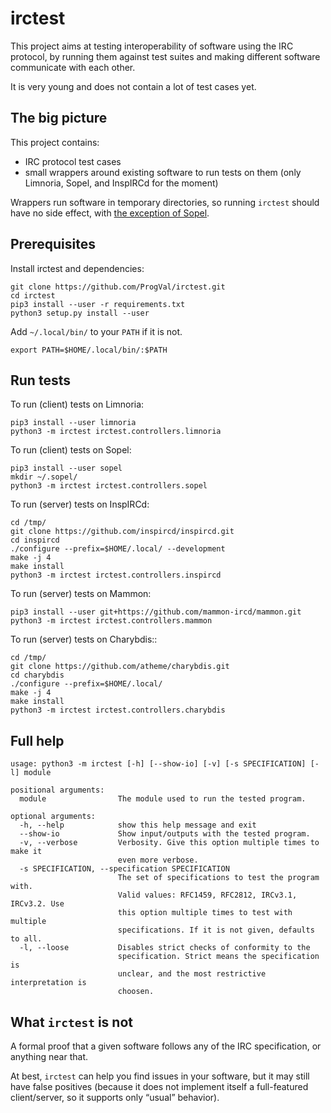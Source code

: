 # irctest

This project aims at testing interoperability of software using the
IRC protocol, by running them against test suites and making different
software communicate with each other.

It is very young and does not contain a lot of test cases yet.

## The big picture

This project contains:

* IRC protocol test cases
* small wrappers around existing software to run tests on them
  (only Limnoria, Sopel, and InspIRCd for the moment)

Wrappers run software in temporary directories, so running `irctest` should
have no side effect, with [the exception of Sopel](https://github.com/sopel-irc/sopel/issues/946).

## Prerequisites

Install irctest and dependencies:

```
git clone https://github.com/ProgVal/irctest.git
cd irctest
pip3 install --user -r requirements.txt
python3 setup.py install --user
```

Add `~/.local/bin/` to your `PATH` if it is not.

```
export PATH=$HOME/.local/bin/:$PATH
```

## Run tests

To run (client) tests on Limnoria:

```
pip3 install --user limnoria
python3 -m irctest irctest.controllers.limnoria
```

To run (client) tests on Sopel:

```
pip3 install --user sopel
mkdir ~/.sopel/
python3 -m irctest irctest.controllers.sopel
```

To run (server) tests on InspIRCd:

```
cd /tmp/
git clone https://github.com/inspircd/inspircd.git
cd inspircd
./configure --prefix=$HOME/.local/ --development
make -j 4
make install
python3 -m irctest irctest.controllers.inspircd
```

To run (server) tests on Mammon:

```
pip3 install --user git+https://github.com/mammon-ircd/mammon.git
python3 -m irctest irctest.controllers.mammon
```

To run (server) tests on Charybdis::

```
cd /tmp/
git clone https://github.com/atheme/charybdis.git
cd charybdis
./configure --prefix=$HOME/.local/
make -j 4
make install
python3 -m irctest irctest.controllers.charybdis
```

## Full help

```
usage: python3 -m irctest [-h] [--show-io] [-v] [-s SPECIFICATION] [-l] module

positional arguments:
  module                The module used to run the tested program.

optional arguments:
  -h, --help            show this help message and exit
  --show-io             Show input/outputs with the tested program.
  -v, --verbose         Verbosity. Give this option multiple times to make it
                        even more verbose.
  -s SPECIFICATION, --specification SPECIFICATION
                        The set of specifications to test the program with.
                        Valid values: RFC1459, RFC2812, IRCv3.1, IRCv3.2. Use
                        this option multiple times to test with multiple
                        specifications. If it is not given, defaults to all.
  -l, --loose           Disables strict checks of conformity to the
                        specification. Strict means the specification is
                        unclear, and the most restrictive interpretation is
                        choosen.
```

## What `irctest` is not

A formal proof that a given software follows any of the IRC specification,
or anything near that.

At best, `irctest` can help you find issues in your software, but it may
still have false positives (because it does not implement itself a
full-featured client/server, so it supports only “usual” behavior).
